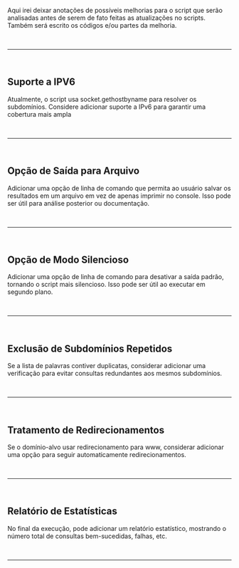 Aqui irei deixar anotações de possíveis melhorias para o script que serão analisadas antes de serem de fato feitas as atualizações no scripts. Também será escrito os códigos e/ou partes da melhoria.

<br>

---

<br>

## **Suporte a IPV6**

Atualmente, o script usa socket.gethostbyname para resolver os subdomínios. Considere adicionar suporte a IPv6 para garantir uma cobertura mais ampla

<br>

---

<br>

## **Opção de Saída para Arquivo**

Adicionar uma opção de linha de comando que permita ao usuário salvar os resultados em um arquivo em vez de apenas imprimir no console. Isso pode ser útil para análise posterior ou documentação.

<br>

---

<br>

## **Opção de Modo Silencioso**

Adicionar uma opção de linha de comando para desativar a saída padrão, tornando o script mais silencioso. Isso pode ser útil ao executar em segundo plano.

<br>

---

<br>

## **Exclusão de Subdomínios Repetidos**

Se a lista de palavras contiver duplicatas, considerar adicionar uma verificação para evitar consultas redundantes aos mesmos subdomínios.

<br>

---

<br>

## **Tratamento de Redirecionamentos**

Se o domínio-alvo usar redirecionamento para www, considerar adicionar uma opção para seguir automaticamente redirecionamentos.

<br>

---

<br>

## **Relatório de Estatísticas** 

No final da execução, pode adicionar um relatório estatístico, mostrando o número total de consultas bem-sucedidas, falhas, etc.

<br>

---

<br>























